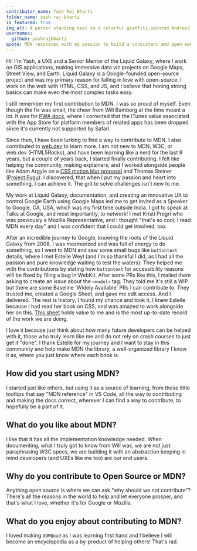 ```yaml
---
contributor_name: Yash Raj Bharti
folder_name: yash-raj-bharti
is_featured: true
img_alt: A person standing next to a colorful graffiti-painted Android statue, with the Google headquarters in the background. The person is wearing a lanyard on a sunny day.
usernames:
  github: yashrajbharti
quote: MDN resonates with my passion to build a consistent and open web, where developers can learn and grow.
---
```


Hi! I'm Yash, a UXE and a Senior Mentor of the Liquid Galaxy, where I work on GIS applications, making immersive data viz projects on Google Maps, Street View, and Earth. Liquid Galaxy is a Google-founded open-source project and was my primary reason for falling in love with open-source. I work on the web with HTML, CSS, and JS, and I believe that honing strong basics can make even the most complex tasks easy.

I still remember my first contribution to MDN. I was so proud of myself. Even though the fix was small, the cheer from Will Bamberg at the time meant a lot. It was for [PWA docs](https://github.com/mdn/content/pull/29488), where I corrected that the iTunes value associated with the App Store for platform members of related apps has been dropped since it's currently not supported by Safari.

Since then, I have been lurking to find a way to contribute to MDN. I also contributed to [web.dev](https://web.dev/) to learn more. I am not new to MDN, W3C, or web.dev (HTML5Rocks), and have been learning like a nerd for the last 9 years, but a couple of years back, I started finally contributing. I felt like helping the community, making explainers, and I worked alongside people like Adam Argyle on a [CSS motion blur proposal](https://github.com/w3c/csswg-drafts/issues/11134) and Thomas Steiner ([Project Fugu](https://www.chromium.org/teams/web-capabilities-fugu/)). I discovered, that when I put my passion and heart into something, I can achieve it. The grit to solve challenges isn't new to me.

My work at Liquid Galaxy, documentation, and creating an innovative UX to control Google Earth using Google Maps led me to get invited as a Speaker to Google, CA, USA, which was my first time outside India. I got to speak at Talks at Google, and most importantly, to network! I met Kristi Progri who was previously a Mozilla Representative, and I thought "that's so cool, I read MDN every day" and I was confident that I could get involved, too.

After an incredible journey to Google, knowing the roots of the Liquid Galaxy from 2008, I was mesmerized and was full of energy to do something, so I went to MDN and saw some small bugs like `buttontext` details, where I met Estelle Weyl (and I'm so thankful I did, as I had all the passion and pure knowledge waiting to test the waters). They helped me with the contributions by stating how `buttontext` for accessibility reasons will be fixed by filing a bug in WebKit. After some PRs like this, I mailed them asking to create an issue about the `<model>` tag. They told me it's still a WIP but there are some Baseline 'Widely Available' PRs I can contribute to. They trusted me, created a Google Sheet, and gave me edit access. And I delivered. The rest is history, I found my chance and took it, I knew Estelle because I had read her book on CSS, and was amazed to work alongside her on this. [This sheet](https://docs.google.com/spreadsheets/d/1O9tOVsZDF26A8Rag38rAhGWRH5l6VTbDCJIknyKzO_0/edit?gid=276647839#gid=276647839) holds value to me and is the most up-to-date record of the work we are doing.

I love it because just think about how many future developers can be helped with it, those who truly learn like me and do not rely on crash courses to just get it "done". I thank Estelle for my journey and I want to stay in this community and help make MDN the library, a well-organized library I know it as, where you just know where each book is.

## How did you start using MDN?

I started just like others, but using it as a source of learning, from those little tooltips that say "MDN reference" in VS Code, all the way to contributing and making the docs correct, wherever I can find a way to contribute, to hopefully be a part of it.

## What do you like about MDN?

I like that it has all the implementation knowledge needed. When documenting, what I truly got to know from Will was, we are not just paraphrasing W3C specs, we are building it with an abstraction keeping in mind developers (and UXEs like me too) are our end users.

## Why do you contribute to Open Source or MDN?

Anything open source is where we can ask "why should we not contribute"? There's all the reasons in the world to help and let everyone prosper, and that's what I love, whether it's for Google or Mozilla.

## What do you enjoy about contributing to MDN?

I loved making `DOMQuad` as I was learning first hand and I believe I will become an encyclopedia as a by-product of helping others! That's rad.
